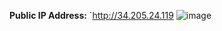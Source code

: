 **Public IP Address:** `http://34.205.24.119
![image](https://github.com/user-attachments/assets/5997c4a0-d592-4741-9e87-d2406f69f932)


